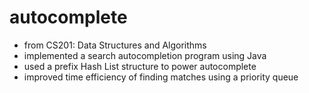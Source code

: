 # autocomplete

- from CS201: Data Structures and Algorithms
- implemented a search autocompletion program using Java
- used a prefix Hash List structure to power autocomplete
- improved time efficiency of finding matches using a priority queue
